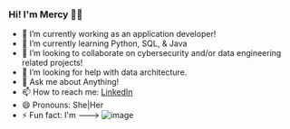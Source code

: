 ### Hi! I'm Mercy 👋🏾



- 🔭 I’m currently working as an application developer!
- 🌱 I’m currently learning Python, SQL, & Java
- 👯 I’m looking to collaborate on cybersecurity and/or data engineering related projects!
- 🤔 I’m looking for help with data architecture.
- 💬 Ask me about Anything!
- 📫 How to reach me: [LinkedIn](https://linkedin.com/in/mercybaffour)
- 😄 Pronouns: She|Her
- ⚡ Fun fact: I'm ---> ![image](https://user-images.githubusercontent.com/16559895/120350116-ae667800-c2cc-11eb-8886-1f701a9ee6c1.png)





